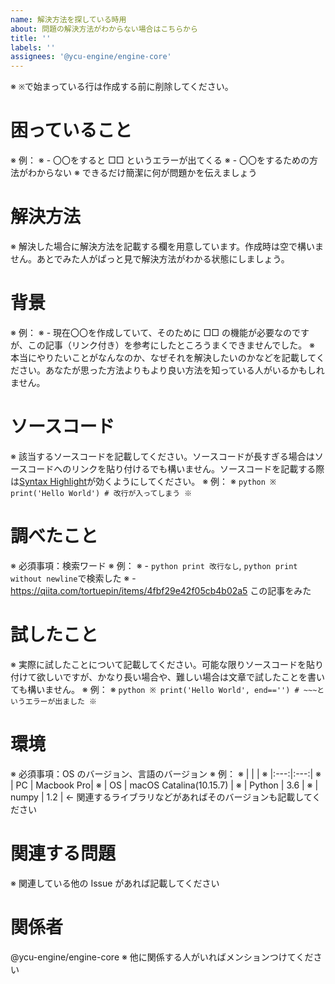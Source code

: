 ```yaml
---
name: 解決方法を探している時用
about: 問題の解決方法がわからない場合はこちらから
title: ''
labels: ''
assignees: '@ycu-engine/engine-core'
---
```


※ `※`で始まっている行は作成する前に削除してください。

# 困っていること

※ 例：
※ - 〇〇をすると □□ というエラーが出てくる
※ - 〇〇をするための方法がわからない
※ できるだけ簡潔に何が問題かを伝えましょう

# 解決方法

※ 解決した場合に解決方法を記載する欄を用意しています。作成時は空で構いません。あとでみた人がぱっと見で解決方法がわかる状態にしましょう。

# 背景

※ 例：
※ - 現在〇〇を作成していて、そのために □□ の機能が必要なのですが、この記事（リンク付き）を参考にしたところうまくできませんでした。
※ 本当にやりたいことがなんなのか、なぜそれを解決したいのかなどを記載してください。あなたが思った方法よりもより良い方法を知っている人がいるかもしれません。

# ソースコード

※ 該当するソースコードを記載してください。ソースコードが長すぎる場合はソースコードへのリンクを貼り付けるでも構いません。ソースコードを記載する際は[Syntax Highlight](https://docs.github.com/en/free-pro-team@latest/github/writing-on-github/creating-and-highlighting-code-blocks#syntax-highlighting)が効くようにしてください。
※ 例：
※ `python ※ print('Hello World') # 改行が入ってしまう ※ `

# 調べたこと

※ 必須事項：検索ワード
※ 例：
※ - `python print 改行なし`, `python print without newline`で検索した
※ - https://qiita.com/tortuepin/items/4fbf29e42f05cb4b02a5 この記事をみた

# 試したこと

※ 実際に試したことについて記載してください。可能な限りソースコードを貼り付けて欲しいですが、かなり長い場合や、難しい場合は文章で試したことを書いても構いません。
※ 例：
※ `python ※ print('Hello World', end=='') # ~~~というエラーが出ました ※ `

# 環境

※ 必須事項：OS のバージョン、言語のバージョン
※ 例：
※ | | |
※ |:---:|:---:|
※ | PC | Macbook Pro|
※ | OS | macOS Catalina(10.15.7) |
※ | Python | 3.6 |
※ | numpy | 1.2 | <- 関連するライブラリなどがあればそのバージョンも記載してください

# 関連する問題

※ 関連している他の Issue があれば記載してください

# 関係者

@ycu-engine/engine-core
※ 他に関係する人がいればメンションつけてください
